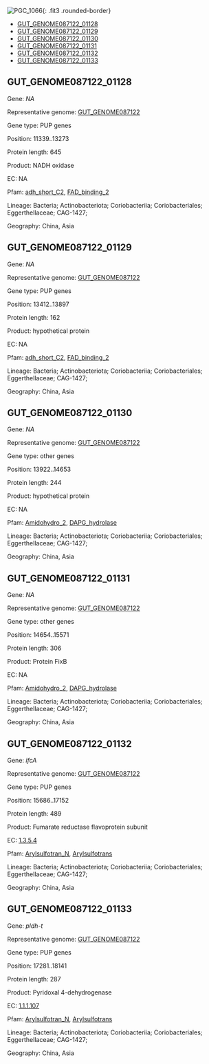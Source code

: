 ![PGC_1066](../static/images/Clusters_figure/PGC_1066.jpg){: .fit3 .rounded-border}

<ul id="myTab" class="nav nav-tabs">
  <li class="active">
        <a href="#tab1" data-toggle="tab">GUT_GENOME087122_01128</a>
  </li>
<li><a href="#tab2" data-toggle="tab">GUT_GENOME087122_01129</a></li>
<li><a href="#tab3" data-toggle="tab">GUT_GENOME087122_01130</a></li>
<li><a href="#tab4" data-toggle="tab">GUT_GENOME087122_01131</a></li>
<li><a href="#tab5" data-toggle="tab">GUT_GENOME087122_01132</a></li>
<li><a href="#tab6" data-toggle="tab">GUT_GENOME087122_01133</a></li>
</ul>

<div id="myTabContent" class="tab-content">
  <div class="tab-pane fade in active" id="tab1">

<h2 id="GUT_GENOME087122_01128">GUT_GENOME087122_01128</h2>
<p>Gene: <em>NA</em>
<p>Representative genome: <a href="https://www.ebi.ac.uk/metagenomics/genomes/MGYG-HGUT-01062">GUT_GENOME087122</a></p>
<p>Gene type: PUP genes</p>
<p>Position: 11339..13273</p>
<p>Protein length: 645</p>
<p>Product: NADH oxidase</p>
<p>EC: NA</p>
<p>Pfam: <a href="http://pfam.xfam.org/family/adh_short_C2">adh_short_C2</a>, <a href="http://pfam.xfam.org/family/FAD_binding_2">FAD_binding_2</a></p>
<p>Lineage: Bacteria; Actinobacteriota; Coriobacteriia; Coriobacteriales; Eggerthellaceae; CAG-1427; </p>
<p>Geography: China, Asia</p>
  </div>

  <div class="tab-pane fade" id="tab2">

<h2 id="GUT_GENOME087122_01129">GUT_GENOME087122_01129</h2>
<p>Gene: <em>NA</em></p>
<p>Representative genome: <a href="https://www.ebi.ac.uk/metagenomics/genomes/MGYG-HGUT-01062">GUT_GENOME087122</a></p>
<p>Gene type: PUP genes</p>
<p>Position: 13412..13897</p>
<p>Protein length: 162</p>
<p>Product: hypothetical protein</p>
<p>EC: NA</p>
<p>Pfam: <a href="http://pfam.xfam.org/family/adh_short_C2">adh_short_C2</a>, <a href="http://pfam.xfam.org/family/FAD_binding_2">FAD_binding_2</a></p>
<p>Lineage: Bacteria; Actinobacteriota; Coriobacteriia; Coriobacteriales; Eggerthellaceae; CAG-1427; </p>
<p>Geography: China, Asia</p>

  </div>
  <div class="tab-pane fade" id="tab3">

<h2 id="GUT_GENOME087122_01130">GUT_GENOME087122_01130</h2>
<p>Gene: <em>NA</em></p>
<p>Representative genome: <a href="https://www.ebi.ac.uk/metagenomics/genomes/MGYG-HGUT-01062">GUT_GENOME087122</a></p>
<p>Gene type: other genes</p>
<p>Position: 13922..14653</p>
<p>Protein length: 244</p>
<p>Product: hypothetical protein</p>
<p>EC: NA</p>
<p>Pfam: <a href="http://pfam.xfam.org/family/Amidohydro_2">Amidohydro_2</a>, <a href="http://pfam.xfam.org/family/DAPG_hydrolase">DAPG_hydrolase</a></p>
<p>Lineage: Bacteria; Actinobacteriota; Coriobacteriia; Coriobacteriales; Eggerthellaceae; CAG-1427; </p>
<p>Geography: China, Asia</p>

  </div>
  <div class="tab-pane fade" id="tab4">

<h2 id="GUT_GENOME087122_01131">GUT_GENOME087122_01131</h2>
<p>Gene: <em>NA</em></p>
<p>Representative genome: <a href="https://www.ebi.ac.uk/metagenomics/genomes/MGYG-HGUT-01062">GUT_GENOME087122</a></p>
<p>Gene type: other genes</p>
<p>Position: 14654..15571</p>
<p>Protein length: 306</p>
<p>Product: Protein FixB</p>
<p>EC: NA</p>
<p>Pfam: <a href="http://pfam.xfam.org/family/Amidohydro_2">Amidohydro_2</a>, <a href="http://pfam.xfam.org/family/DAPG_hydrolase">DAPG_hydrolase</a></p>
<p>Lineage: Bacteria; Actinobacteriota; Coriobacteriia; Coriobacteriales; Eggerthellaceae; CAG-1427; </p>
<p>Geography: China, Asia</p>

  </div>
  <div class="tab-pane fade" id="tab5">

<h2 id="GUT_GENOME087122_01132">GUT_GENOME087122_01132</h2>
<p>Gene: <em>ifcA</em></p>
<p>Representative genome: <a href="https://www.ebi.ac.uk/metagenomics/genomes/MGYG-HGUT-01062">GUT_GENOME087122</a></p>
<p>Gene type: PUP genes</p>
<p>Position: 15686..17152</p>
<p>Protein length: 489</p>
<p>Product: Fumarate reductase flavoprotein subunit</p>
<p>EC: <a href="https://www.brenda-enzymes.org/enzyme.php?ecno=1.3.5.4">1.3.5.4</a></p>
<p>Pfam: <a href="http://pfam.xfam.org/family/Arylsulfotran_N">Arylsulfotran_N</a>, <a href="http://pfam.xfam.org/family/Arylsulfotrans">Arylsulfotrans</a></p>
<p>Lineage: Bacteria; Actinobacteriota; Coriobacteriia; Coriobacteriales; Eggerthellaceae; CAG-1427; </p>
<p>Geography: China, Asia</p>

  </div>
  <div class="tab-pane fade" id="tab6">

<h2 id="GUT_GENOME087122_01133">GUT_GENOME087122_01133</h2>
<p>Gene: <em>pldh-t</em></p>
<p>Representative genome: <a href="https://www.ebi.ac.uk/metagenomics/genomes/MGYG-HGUT-01062">GUT_GENOME087122</a></p>
<p>Gene type: PUP genes</p>
<p>Position: 17281..18141</p>
<p>Protein length: 287</p>
<p>Product: Pyridoxal 4-dehydrogenase</p>
<p>EC: <a href="https://www.brenda-enzymes.org/enzyme.php?ecno=1.1.1.107">1.1.1.107</a></p>
<p>Pfam: <a href="http://pfam.xfam.org/family/Arylsulfotran_N">Arylsulfotran_N</a>, <a href="http://pfam.xfam.org/family/Arylsulfotrans">Arylsulfotrans</a></p>
<p>Lineage: Bacteria; Actinobacteriota; Coriobacteriia; Coriobacteriales; Eggerthellaceae; CAG-1427; </p>
<p>Geography: China, Asia</p>

  </div>
</div>
